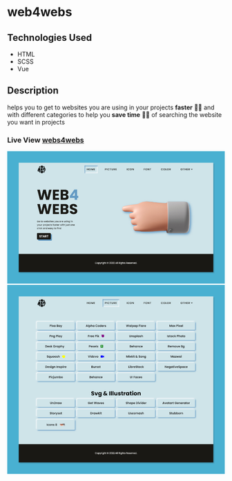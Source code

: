 # web4webs

## Technologies Used 
* HTML
* SCSS
* Vue
## Description 
helps you to get to websites you are using in your projects __faster__ 🏃‍♂️ and with different categories 
to help you __save time__ 💁‍♂️ of searching the website you want in projects 
 
### Live View  [webs4webs](https://web4webs.co/)

![Website Picture1](https://github.com/Mustafa-hameed199/web4webs/blob/master/src/assets/images/website-pic1.png?raw=true)
![Website Picture2](https://github.com/Mustafa-hameed199/web4webs/blob/master/src/assets/images/website-pic2.png?raw=true)
